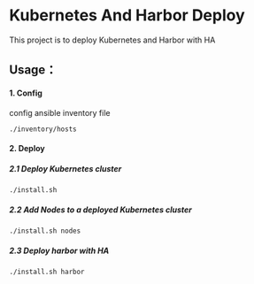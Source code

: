# Kubernetes And Harbor Deploy
This project is to deploy Kubernetes and Harbor with HA

## Usage：
#### 1. Config
config ansible inventory file
```
./inventory/hosts
```
#### 2. Deploy
##### 2.1 Deploy Kubernetes cluster
```
./install.sh
```
##### 2.2 Add Nodes to a deployed Kubernetes cluster
```
./install.sh nodes
```
##### 2.3 Deploy harbor with HA
```
./install.sh harbor
```

